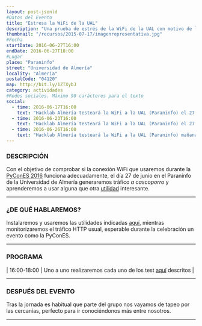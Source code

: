 ```yaml
---
layout: post-jsonld
#Datos del Evento
title: "Estresa la WiFi de la UAL"
description: "Una prueba de estrés de la WiFi de la UAL con motivo de la PyConES 2016"
thumbnail: "/recursos/2015-07-17/imagenrepresentativa.jpg"
#Fecha
startDate: 2016-06-27T16:00
endDate: 2016-06-27T18:00
#Lugar
place: "Paraninfo"
street: "Universidad de Almería"
locality: "Almería"
postalCode: "04120"
map: http://bit.ly/1ZTXybJ
category: actividades
#Redes sociales. Máximo 90 carácteres para el texto
social:
  - time: 2016-06-17T16:00
    text: "Hacklab Almería testeará la WiFi a la UAL (Paraninfo) el 27 de junio"
  - time: 2016-06-23T16:00
    text: "Hacklab Almería testeará la WiFi a la UAL (Paraninfo) el 27 de junio"	
  - time: 2016-06-26T16:00
    text: "Hacklab Almería testeará la WiFi a la UAL (Paraninfo) mañana a las 16:00"
---
```


### DESCRIPCIÓN

Con el objetivo de comprobar si la conexión WiFi que usaremos durante la [PyConES 2016](http://2016.es.pycon.org/) funciona adecuadamente, el día 27 de junio en el Paraninfo de la Universidad de Almería generaremos tráfico *a cascoporro* y aprenderemos a usar alguna que otra [utilidad](https://github.com/vicente-gonzalez-ruiz/network-test/blob/master/README.md) interesante.

---

### ¿DE QUÉ HABLAREMOS?

Instalaremos y usaremos las utilidades indicadas [aquí](https://github.com/vicente-gonzalez-ruiz/network-test/blob/master/README.md), mientras monitorizaremos el tráfico HTTP usual, esperable durante la celebración un evento como la PyConES.

---

### PROGRAMA

| 16:00-18:00 | Uno a uno realizaremos cada uno de los test [aquí](https://github.com/vicente-gonzalez-ruiz/network-test/blob/master/README.md) descritos |

---

### DESPUÉS DEL EVENTO

Tras la jornada es habitual que parte del grupo nos vayamos de tapeo por las cercanías, perfecto para ir conociéndonos más entre nosotros.

---


